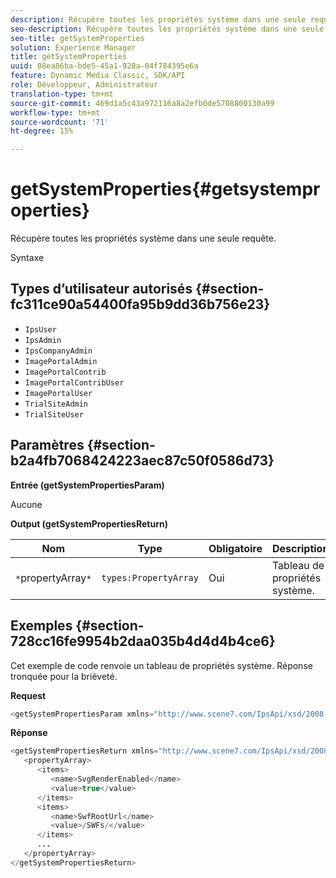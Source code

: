 ```yaml
---
description: Récupère toutes les propriétés système dans une seule requête.
seo-description: Récupère toutes les propriétés système dans une seule requête.
seo-title: getSystemProperties
solution: Experience Manager
title: getSystemProperties
uuid: 08ea86ba-bde5-45a1-920a-04f784395e6a
feature: Dynamic Media Classic, SDK/API
role: Développeur, Administrateur
translation-type: tm+mt
source-git-commit: 469d1a5c43a972116a8a2efb0de5708800130a99
workflow-type: tm+mt
source-wordcount: '71'
ht-degree: 15%

---
```



# getSystemProperties{#getsystemproperties}

Récupère toutes les propriétés système dans une seule requête.

Syntaxe

## Types d’utilisateur autorisés {#section-fc311ce90a54400fa95b9dd36b756e23}

* `IpsUser`
* `IpsAdmin`
* `IpsCompanyAdmin`
* `ImagePortalAdmin`
* `ImagePortalContrib`
* `ImagePortalContribUser`
* `ImagePortalUser`
* `TrialSiteAdmin`
* `TrialSiteUser`

## Paramètres {#section-b2a4fb7068424223aec87c50f0586d73}

**Entrée (getSystemPropertiesParam)**

Aucune

**Output (getSystemPropertiesReturn)**

| Nom | Type | Obligatoire | Description |
|---|---|---|---|
| `*`propertyArray`*` | `types:PropertyArray` | Oui | Tableau de propriétés système. |

## Exemples {#section-728cc16fe9954b2daa035b4d4d4b4ce6}

Cet exemple de code renvoie un tableau de propriétés système. Réponse tronquée pour la brièveté.

**Request**

```java
<getSystemPropertiesParam xmlns="http://www.scene7.com/IpsApi/xsd/2008-09-10"/>
```

**Réponse**

```java
<getSystemPropertiesReturn xmlns="http://www.scene7.com/IpsApi/xsd/2008-09-10"> 
   <propertyArray> 
      <items> 
         <name>SvgRenderEnabled</name> 
         <value>true</value> 
      </items> 
      <items> 
         <name>SwfRootUrl</name> 
         <value>/SWFs/</value> 
      </items> 
      ... 
   </propertyArray> 
</getSystemPropertiesReturn>
```

